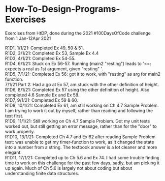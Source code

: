 # How-To-Design-Programs-Exercises
Exercises from HtDP, done during the 2021 #100DaysOfCode challenge from 1 Jan-12Apr 2021

R1D1, 1/1/21: Completed Ex 49, 50 & 51.<br />
R1D2, 3/1/21: Completed Ex 53, Sample Ex 4.4<br />
R1D3, 4/1/21: Completed Ex 54-55. <br />
R1D4, 6/1/21: Stuck on Ex 56-57. Running (main2 "resting") leads to
'<=: expects a real as 1st argument, given "resting" '. <br />
R1D5, 7/1/21: Completed Ex 56: got it to work, with "resting" as arg for main2 function. <br />
7/1/21 Part 2: Had a go at Ex 57, am stuck with the other definition of height. <br />
R1D6, 8/1/21: Completed Ex 57 using the other definition of height. Also completed 4.6 Sample Ex and Ex 58. <br /> 
R1D7, 9/1/21: Completed Ex 59 & 60. <br />
R1D8, 10/1/21: Completed Ex 61, am still working on Ch 4.7 Sample Problem. I am trying to work it out by myself, rather than reading and following the text first.<br />
R1D9, 11/1/21: Still working on Ch 4.7 Sample Problem. Got my unit tests worked out, but still getting an error message, rather than for the "door" to work properly. <br /> 
R1D10, 13/1/21: Completed Ch 4.7 and Ex 62 after reading Sample Problem text: was unable to get my timer-function to work, as it changed the state into a number from a string. The textbook answer is a lot cleaner and more elegant. <br />
R1D11, 17/1/21: Completed up to Ch 5.6 and Ex 74. I had some trouble finding time to work on this challenge for the past few days, sadly, but am picking it up again. Much of Ch 5.6 is largely not about coding but about understanding finite data structures. <br /> 
